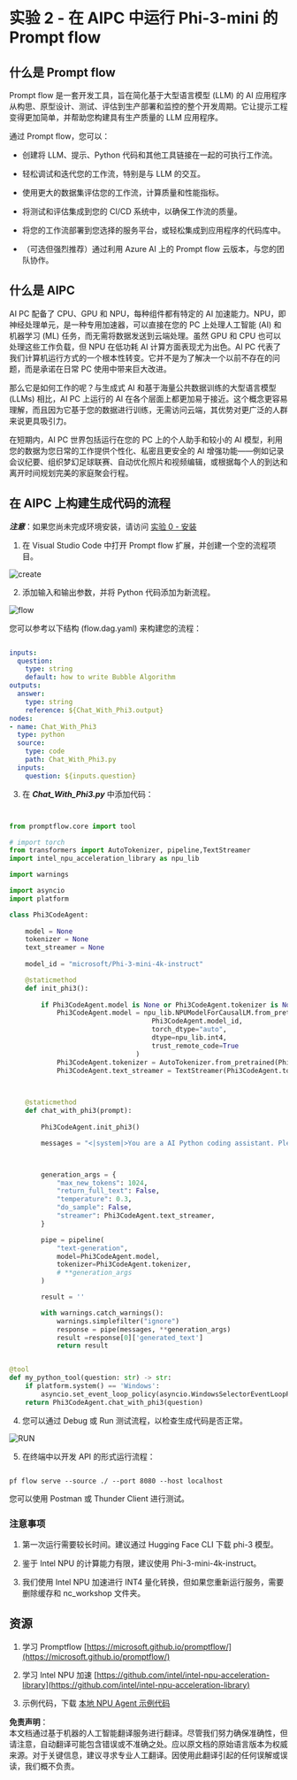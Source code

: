 # **实验 2 - 在 AIPC 中运行 Phi-3-mini 的 Prompt flow**

## **什么是 Prompt flow**

Prompt flow 是一套开发工具，旨在简化基于大型语言模型 (LLM) 的 AI 应用程序从构思、原型设计、测试、评估到生产部署和监控的整个开发周期。它让提示工程变得更加简单，并帮助您构建具有生产质量的 LLM 应用程序。

通过 Prompt flow，您可以：

- 创建将 LLM、提示、Python 代码和其他工具链接在一起的可执行工作流。

- 轻松调试和迭代您的工作流，特别是与 LLM 的交互。

- 使用更大的数据集评估您的工作流，计算质量和性能指标。

- 将测试和评估集成到您的 CI/CD 系统中，以确保工作流的质量。

- 将您的工作流部署到您选择的服务平台，或轻松集成到应用程序的代码库中。

- （可选但强烈推荐）通过利用 Azure AI 上的 Prompt flow 云版本，与您的团队协作。

## **什么是 AIPC**

AI PC 配备了 CPU、GPU 和 NPU，每种组件都有特定的 AI 加速能力。NPU，即神经处理单元，是一种专用加速器，可以直接在您的 PC 上处理人工智能 (AI) 和机器学习 (ML) 任务，而无需将数据发送到云端处理。虽然 GPU 和 CPU 也可以处理这些工作负载，但 NPU 在低功耗 AI 计算方面表现尤为出色。AI PC 代表了我们计算机运行方式的一个根本性转变。它并不是为了解决一个以前不存在的问题，而是承诺在日常 PC 使用中带来巨大改进。

那么它是如何工作的呢？与生成式 AI 和基于海量公共数据训练的大型语言模型 (LLMs) 相比，AI PC 上运行的 AI 在各个层面上都更加易于接近。这个概念更容易理解，而且因为它基于您的数据进行训练，无需访问云端，其优势对更广泛的人群来说更具吸引力。

在短期内，AI PC 世界包括运行在您的 PC 上的个人助手和较小的 AI 模型，利用您的数据为您日常的工作提供个性化、私密且更安全的 AI 增强功能——例如记录会议纪要、组织梦幻足球联赛、自动优化照片和视频编辑，或根据每个人的到达和离开时间规划完美的家庭聚会行程。

## **在 AIPC 上构建生成代码的流程**

***注意***：如果您尚未完成环境安装，请访问 [实验 0 - 安装](./01.Installations.md)

1. 在 Visual Studio Code 中打开 Prompt flow 扩展，并创建一个空的流程项目。

![create](../../../../../../../../../translated_images/pf_create.d6172d8277a78a7fa82cd6ff727ed44e037fa78b662f1f62d5963f36d712d229.zh.png)

2. 添加输入和输出参数，并将 Python 代码添加为新流程。

![flow](../../../../../../../../../translated_images/pf_flow.d5646a323fb7f444c0b98b4521057a592325c583e7ba18bc31500bc0415e9ef3.zh.png)

您可以参考以下结构 (flow.dag.yaml) 来构建您的流程：

```yaml

inputs:
  question:
    type: string
    default: how to write Bubble Algorithm
outputs:
  answer:
    type: string
    reference: ${Chat_With_Phi3.output}
nodes:
- name: Chat_With_Phi3
  type: python
  source:
    type: code
    path: Chat_With_Phi3.py
  inputs:
    question: ${inputs.question}


```

3. 在 ***Chat_With_Phi3.py*** 中添加代码：

```python


from promptflow.core import tool

# import torch
from transformers import AutoTokenizer, pipeline,TextStreamer
import intel_npu_acceleration_library as npu_lib

import warnings

import asyncio
import platform

class Phi3CodeAgent:
    
    model = None
    tokenizer = None
    text_streamer = None
    
    model_id = "microsoft/Phi-3-mini-4k-instruct"

    @staticmethod
    def init_phi3():
        
        if Phi3CodeAgent.model is None or Phi3CodeAgent.tokenizer is None or Phi3CodeAgent.text_streamer is None:
            Phi3CodeAgent.model = npu_lib.NPUModelForCausalLM.from_pretrained(
                                    Phi3CodeAgent.model_id,
                                    torch_dtype="auto",
                                    dtype=npu_lib.int4,
                                    trust_remote_code=True
                                )
            Phi3CodeAgent.tokenizer = AutoTokenizer.from_pretrained(Phi3CodeAgent.model_id)
            Phi3CodeAgent.text_streamer = TextStreamer(Phi3CodeAgent.tokenizer, skip_prompt=True)

    

    @staticmethod
    def chat_with_phi3(prompt):
        
        Phi3CodeAgent.init_phi3()

        messages = "<|system|>You are a AI Python coding assistant. Please help me to generate code in Python.The answer only genertated Python code, but any comments and instructions do not need to be generated<|end|><|user|>" + prompt +"<|end|><|assistant|>"



        generation_args = {
            "max_new_tokens": 1024,
            "return_full_text": False,
            "temperature": 0.3,
            "do_sample": False,
            "streamer": Phi3CodeAgent.text_streamer,
        }

        pipe = pipeline(
            "text-generation",
            model=Phi3CodeAgent.model,
            tokenizer=Phi3CodeAgent.tokenizer,
            # **generation_args
        )

        result = ''

        with warnings.catch_warnings():
            warnings.simplefilter("ignore")
            response = pipe(messages, **generation_args)
            result =response[0]['generated_text']
            return result


@tool
def my_python_tool(question: str) -> str:
    if platform.system() == 'Windows':
        asyncio.set_event_loop_policy(asyncio.WindowsSelectorEventLoopPolicy())
    return Phi3CodeAgent.chat_with_phi3(question)


```

4. 您可以通过 Debug 或 Run 测试流程，以检查生成代码是否正常。

![RUN](../../../../../../../../../translated_images/pf_run.d918637dc00f61e9bdeec37d4cc9646f77d270ac9203bcce13569f3157202b6e.zh.png)

5. 在终端中以开发 API 的形式运行流程：

```

pf flow serve --source ./ --port 8080 --host localhost   

```

您可以使用 Postman 或 Thunder Client 进行测试。

### **注意事项**

1. 第一次运行需要较长时间。建议通过 Hugging Face CLI 下载 phi-3 模型。

2. 鉴于 Intel NPU 的计算能力有限，建议使用 Phi-3-mini-4k-instruct。

3. 我们使用 Intel NPU 加速进行 INT4 量化转换，但如果您重新运行服务，需要删除缓存和 nc_workshop 文件夹。

## **资源**

1. 学习 Promptflow [https://microsoft.github.io/promptflow/](https://microsoft.github.io/promptflow/)

2. 学习 Intel NPU 加速 [https://github.com/intel/intel-npu-acceleration-library](https://github.com/intel/intel-npu-acceleration-library)

3. 示例代码，下载 [本地 NPU Agent 示例代码](../../../../../../../../../code/07.Lab/01/AIPC)

**免责声明**：  
本文档通过基于机器的人工智能翻译服务进行翻译。尽管我们努力确保准确性，但请注意，自动翻译可能包含错误或不准确之处。应以原文档的原始语言版本为权威来源。对于关键信息，建议寻求专业人工翻译。因使用此翻译引起的任何误解或误读，我们概不负责。